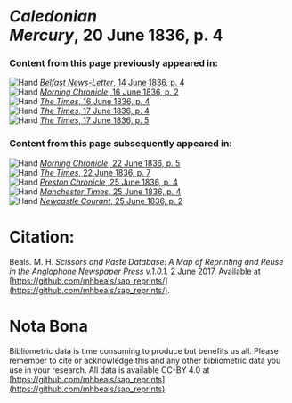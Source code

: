 # *Caledonian Mercury*, 20 June 1836, p. 4  
  
### Content from this page previously appeared in:  
![Hand](http://scissorsandpaste.net/wp-content/uploads/2017/06/smallhandpointer.png) [*Belfast News-Letter*, 14 June 1836, p. 4](https://mhbeals.github.io/sap_html/Belfast-News-Letter/Belfast-News-Letter-14-June-1836-p-4)  
![Hand](http://scissorsandpaste.net/wp-content/uploads/2017/06/smallhandpointer.png) [*Morning Chronicle*, 16 June 1836, p. 2](https://mhbeals.github.io/sap_html/Morning-Chronicle/Morning-Chronicle-16-June-1836-p-2)  
![Hand](http://scissorsandpaste.net/wp-content/uploads/2017/06/smallhandpointer.png) [*The Times*, 16 June 1836, p. 4](https://mhbeals.github.io/sap_html/The-Times/The-Times-16-June-1836-p-4)  
![Hand](http://scissorsandpaste.net/wp-content/uploads/2017/06/smallhandpointer.png) [*The Times*, 17 June 1836, p. 4](https://mhbeals.github.io/sap_html/The-Times/The-Times-17-June-1836-p-4)  
![Hand](http://scissorsandpaste.net/wp-content/uploads/2017/06/smallhandpointer.png) [*The Times*, 17 June 1836, p. 5](https://mhbeals.github.io/sap_html/The-Times/The-Times-17-June-1836-p-5)  
  
### Content from this page subsequently appeared in:  
![Hand](http://scissorsandpaste.net/wp-content/uploads/2017/06/smallhandpointer.png) [*Morning Chronicle*, 22 June 1836, p. 5](https://mhbeals.github.io/sap_html/Morning-Chronicle/Morning-Chronicle-22-June-1836-p-5)  
![Hand](http://scissorsandpaste.net/wp-content/uploads/2017/06/smallhandpointer.png) [*The Times*, 22 June 1836, p. 7](https://mhbeals.github.io/sap_html/The-Times/The-Times-22-June-1836-p-7)  
![Hand](http://scissorsandpaste.net/wp-content/uploads/2017/06/smallhandpointer.png) [*Preston Chronicle*, 25 June 1836, p. 4](https://mhbeals.github.io/sap_html/Preston-Chronicle/Preston-Chronicle-25-June-1836-p-4)  
![Hand](http://scissorsandpaste.net/wp-content/uploads/2017/06/smallhandpointer.png) [*Manchester Times*, 25 June 1836, p. 4](https://mhbeals.github.io/sap_html/Manchester-Times/Manchester-Times-25-June-1836-p-4)  
![Hand](http://scissorsandpaste.net/wp-content/uploads/2017/06/smallhandpointer.png) [*Newcastle Courant*, 25 June 1836, p. 2](https://mhbeals.github.io/sap_html/Newcastle-Courant/Newcastle-Courant-25-June-1836-p-2)  


# Citation: 

Beals. M. H. *Scissors and Paste Database: A Map of Reprinting and Reuse in the Anglophone Newspaper Press v.1.0.1.* 2 June 2017. Available at [https://github.com/mhbeals/sap_reprints/](https://github.com/mhbeals/sap_reprints/). 

# Nota Bona

Bibliometric data is time consuming to produce but benefits us all. Please remember to cite or acknowledge this and any other bibliometric data you use in your research. All data is available CC-BY 4.0 at [https://github.com/mhbeals/sap_reprints](https://github.com/mhbeals/sap_reprints)